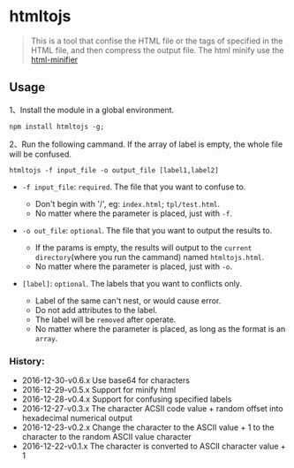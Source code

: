 # htmltojs




> This is a tool that confise the HTML file or the tags of specified in the HTML file, and then compress the output file. The html minify use the [html-minifier](https://github.com/kangax/html-minifier)


## Usage

1、Install the module in a global environment.

```
npm install htmltojs -g;
```

2、Run the following cammand. If the array of label is empty, the whole file will be confused.
 
```
htmltojs -f input_file -o output_file [label1,label2]
```

- `-f input_file`:  `required`. The file that you want to confuse to.
    - Don't begin with '/', eg: `index.html`; `tpl/test.html`.
    - No matter where the parameter is placed, just with `-f`.


- `-o out_file`:  `optional`. The file that you want to output the results to.
    - If the params is empty, the results will output to the `current directory`(where you run the cammand) named `htmltojs.html`. 
    - No matter where the parameter is placed, just with `-o`.


- `[label]`:  `optional`. The labels that you want to conflicts only.
    - Label of the same can't nest, or would cause error.
    - Do not add attributes to the label.
    - The label  will be `removed` after operate.
    - No matter where the parameter is placed, as long as the format is an `array`.


### History:

- 2016-12-30-v0.6.x Use base64 for characters
- 2016-12-29-v0.5.x Support for minify html
- 2016-12-28-v0.4.x Support for confusing specified labels
- 2016-12-27-v0.3.x The character ACSII code value + random offset into hexadecimal numerical output
- 2016-12-23-v0.2.x Change the character to the ASCII value + 1 to the character to the random ASCII value character
- 2016-12-22-v0.1.x The character is converted to ASCII character value + 1 

